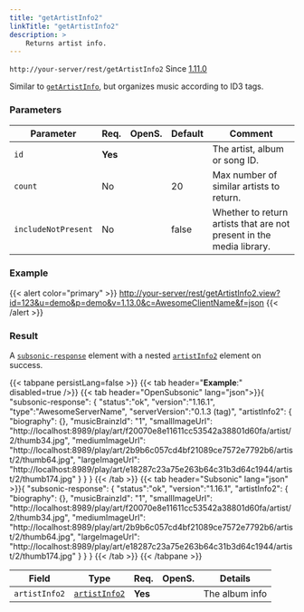 ```yaml
---
title: "getArtistInfo2"
linkTitle: "getArtistInfo2"
description: >
    Returns artist info.
---
```


`http://your-server/rest/getArtistInfo2` Since [1.11.0](../../subsonic-versions)

Similar to [`getArtistInfo`](../getartistinfo), but organizes music according to ID3 tags.

### Parameters

| Parameter | Req. | OpenS. | Default | Comment |
| --- | --- | --- | --- | --- |
| `id` | **Yes** |  |    | The artist, album or song ID.  |
| `count` | No  || 20  | Max number of similar artists to return. |
| `includeNotPresent` | No  | | false | Whether to return artists that are not present in the media library. |

### Example

{{< alert color="primary" >}} <http://your-server/rest/getArtistInfo2.view?id=123&u=demo&p=demo&v=1.13.0&c=AwesomeClientName&f=json> {{< /alert >}}

### Result

A [`subsonic-response`](../../responses/subsonic-response) element with a nested [`artistInfo2`](../../responses/artistinfo2) element on success.

{{< tabpane persistLang=false >}}
{{< tab header="**Example**:" disabled=true />}}
{{< tab header="OpenSubsonic" lang="json">}}{
  "subsonic-response": {
    "status":"ok",
    "version":"1.16.1",
    "type":"AwesomeServerName",
    "serverVersion":"0.1.3 (tag)",
    "artistInfo2": {
        "biography": {},
        "musicBrainzId": "1",
        "smallImageUrl": "http://localhost:8989/play/art/f20070e8e11611cc53542a38801d60fa/artist/2/thumb34.jpg",
        "mediumImageUrl": "http://localhost:8989/play/art/2b9b6c057cd4bf21089ce7572e7792b6/artist/2/thumb64.jpg",
        "largeImageUrl": "http://localhost:8989/play/art/e18287c23a75e263b64c31b3d64c1944/artist/2/thumb174.jpg"
    }
  }
}
{{< /tab >}}
{{< tab header="Subsonic" lang="json" >}}{
  "subsonic-response": {
    "status":"ok",
    "version":"1.16.1",
    "artistInfo2": {
        "biography": {},
        "musicBrainzId": "1",
        "smallImageUrl": "http://localhost:8989/play/art/f20070e8e11611cc53542a38801d60fa/artist/2/thumb34.jpg",
        "mediumImageUrl": "http://localhost:8989/play/art/2b9b6c057cd4bf21089ce7572e7792b6/artist/2/thumb64.jpg",
        "largeImageUrl": "http://localhost:8989/play/art/e18287c23a75e263b64c31b3d64c1944/artist/2/thumb174.jpg"
    }
  }
}
{{< /tab >}}
{{< /tabpane >}}

| Field |  Type | Req. | OpenS. | Details |
| --- | --- | --- | --- | --- |
| `artistInfo2` | [`artistInfo2`](../../responses/artistinfo2)  | **Yes** |     | The album info |
